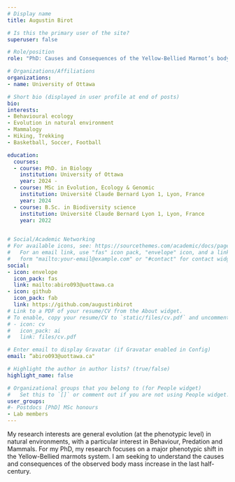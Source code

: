 ```yaml
---
# Display name
title: Augustin Birot

# Is this the primary user of the site?
superuser: false

# Role/position
role: "PhD: Causes and Consequences of the Yellow-Bellied Marmot’s body mass shift in the last half-century"

# Organizations/Affiliations
organizations:
- name: University of Ottawa

# Short bio (displayed in user profile at end of posts)
bio: 
interests:
- Behavioural ecology
- Evolution in natural environment
- Mammalogy
- Hiking, Trekking
- Basketball, Soccer, Football

education:
  courses:
  - course: PhD. in Biology
    institution: University of Ottawa
    year: 2024 - 
  - course: MSc in Evolution, Ecology & Genomic
    institution: Université Claude Bernard Lyon 1, Lyon, France
    year: 2024
  - course: B.Sc. in Biodiversity science
    institution: Université Claude Bernard Lyon 1, Lyon, France
    year: 2022
 

# Social/Academic Networking
# For available icons, see: https://sourcethemes.com/academic/docs/page-builder/#icons
#   For an email link, use "fas" icon pack, "envelope" icon, and a link in the
#   form "mailto:your-email@example.com" or "#contact" for contact widget.
social:
- icon: envelope
  icon_pack: fas
  link: mailto:abiro093@uottawa.ca
- icon: github
  icon_pack: fab
  link: https://github.com/augustinbirot
# Link to a PDF of your resume/CV from the About widget.
# To enable, copy your resume/CV to `static/files/cv.pdf` and uncomment the lines below.
# - icon: cv
#   icon_pack: ai
#   link: files/cv.pdf

# Enter email to display Gravatar (if Gravatar enabled in Config)
email: “abiro093@uottawa.ca"

# Highlight the author in author lists? (true/false)
highlight_name: false

# Organizational groups that you belong to (for People widget)
#   Set this to `[]` or comment out if you are not using People widget.
user_groups:
#- Postdocs [PhD] MSc honours
- Lab members
---
```


My research interests are general evolution (at the phenotypic level) in natural environments, with a particular interest in Behaviour, Predation and Mammals. For my PhD, my research focuses on a major phenotypic shift in the Yellow-Bellied marmots system. I am seeking to understand the causes and consequences of the observed body mass increase in the last half-century.
